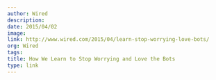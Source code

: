 ```yaml
---
author: Wired
description:
date: 2015/04/02
image:
link: http://www.wired.com/2015/04/learn-stop-worrying-love-bots/
org: Wired
tags:
title: How We Learn to Stop Worrying and Love the Bots
type: link
---
```

